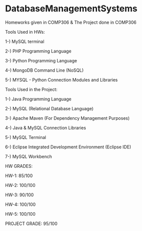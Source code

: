 # DatabaseManagementSystems
Homeworks given in COMP306 &amp; The Project done in COMP306


Tools Used in HWs:

1-) MySQL terminal

2-) PHP Programming Language

3-) Python Programming Language

4-) MongoDB Command Line (NoSQL)

5-) MYSQL - Python Connection Modules and Libraries

Tools Used in the Project:

1-) Java Programming Language

2-) MySQL (Relational Database Language)

3-) Apache Maven (For Dependency Management Purposes)

4-) Java & MySQL Connection Libraries

5-) MySQL Terminal

6-) Eclipse Integrated Development Environment (Eclipse IDE)

7-) MySQL Workbench



HW GRADES:

HW-1: 85/100

HW-2: 100/100

HW-3: 90/100

HW-4: 100/100

HW-5: 100/100

PROJECT GRADE: 95/100

